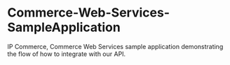 Commerce-Web-Services-SampleApplication
=======================================

IP Commerce, Commerce Web Services sample application demonstrating the flow of how to integrate with our API. 